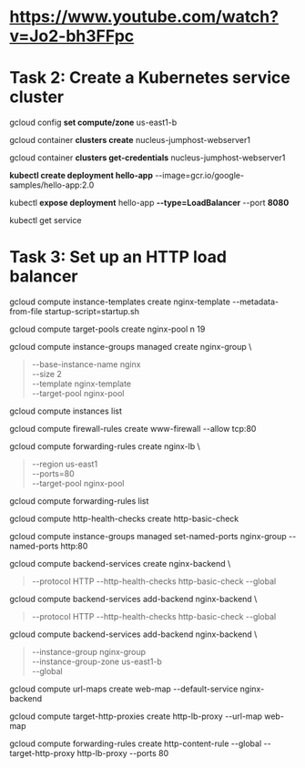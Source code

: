 # https://www.youtube.com/watch?v=Jo2-bh3FFpc

# Task 2: Create a Kubernetes service cluster

gcloud config __set compute/zone__ us-east1-b

gcloud container __clusters create__ nucleus-jumphost-webserver1

gcloud container __clusters get-credentials__ nucleus-jumphost-webserver1

__kubectl create deployment hello-app__ --image=gcr.io/google-samples/hello-app:2.0

kubectl __expose deployment__ hello-app __--type=LoadBalancer__ --port __8080__

kubectl get service

# Task 3: Set up an HTTP load balancer


gcloud compute instance-templates create nginx-template --metadata-from-file startup-script=startup.sh

gcloud compute target-pools create nginx-pool
n
19

gcloud compute instance-groups managed create nginx-group \
> --base-instance-name nginx \
> --size 2 \
> --template nginx-template \
> --target-pool nginx-pool

gcloud compute instances list

gcloud compute firewall-rules create www-firewall --allow tcp:80

gcloud compute forwarding-rules create nginx-lb \
> --region us-east1 \
> --ports=80 \
> --target-pool nginx-pool



gcloud compute forwarding-rules list

gcloud compute http-health-checks create http-basic-check

gcloud compute instance-groups managed set-named-ports nginx-group --named-ports http:80

gcloud compute backend-services create nginx-backend \
> --protocol HTTP --http-health-checks http-basic-check --global

gcloud compute backend-services add-backend nginx-backend \
> --protocol HTTP --http-health-checks http-basic-check --global

gcloud compute backend-services add-backend nginx-backend \
> --instance-group nginx-group \
> --instance-group-zone us-east1-b \
> --global

gcloud compute url-maps create web-map --default-service nginx-backend

gcloud compute target-http-proxies create http-lb-proxy --url-map web-map

gcloud compute forwarding-rules create http-content-rule --global --target-http-proxy http-lb-proxy --ports 80
